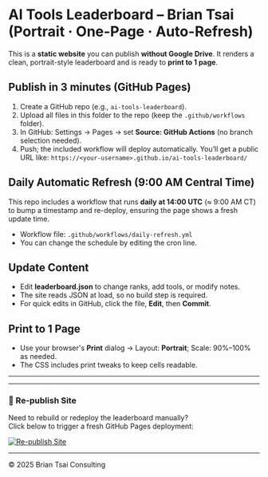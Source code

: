 
# AI Tools Leaderboard – Brian Tsai (Portrait · One-Page · Auto-Refresh)

This is a **static website** you can publish **without Google Drive**. It renders a clean, portrait-style leaderboard and is ready to **print to 1 page**.  

## Publish in 3 minutes (GitHub Pages)
1. Create a GitHub repo (e.g., `ai-tools-leaderboard`).
2. Upload all files in this folder to the repo (keep the `.github/workflows` folder).
3. In GitHub: Settings → Pages → set **Source: GitHub Actions** (no branch selection needed).
4. Push; the included workflow will deploy automatically. You’ll get a public URL like:
   `https://<your-username>.github.io/ai-tools-leaderboard/`

## Daily Automatic Refresh (9:00 AM Central Time)
This repo includes a workflow that runs **daily at 14:00 UTC** (≈ 9:00 AM CT) to bump a timestamp and re-deploy, ensuring the page shows a fresh update time.

- Workflow file: `.github/workflows/daily-refresh.yml`
- You can change the schedule by editing the cron line.

## Update Content
- Edit **leaderboard.json** to change ranks, add tools, or modify notes.
- The site reads JSON at load, so no build step is required.
- For quick edits in GitHub, click the file, **Edit**, then **Commit**.

## Print to 1 Page
- Use your browser's **Print** dialog → Layout: **Portrait**; Scale: 90%–100% as needed.
- The CSS includes print tweaks to keep cells readable.

---

---

### 🔄 Re-publish Site
Need to rebuild or redeploy the leaderboard manually?  
Click below to trigger a fresh GitHub Pages deployment:

[![Re-publish Site](https://img.shields.io/badge/Re--publish%20Site-Trigger%20Deploy-blue?style=for-the-badge&logo=github)](../../actions/workflows/deploy.yml)

---
© 2025 Brian Tsai Consulting
